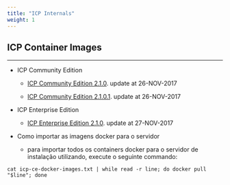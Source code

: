 ```yaml
---
title: "ICP Internals"
weight: 1
---
```


## ICP Container Images
----------------------------

- ICP Community Edition 
    - [ICP Community Edition 2.1.0](https://raw.githubusercontent.com/IBMCloudBrazil/ibmcloudbrazil.github.io/master/_content/toolkit/icp-ce-docker-images-2.1.0.txt).
    update at 26-NOV-2017

    - [ICP Community Edition 2.1.0.1](https://raw.githubusercontent.com/IBMCloudBrazil/ibmcloudbrazil.github.io/master/_content/toolkit/icp-ce-docker-images-2.1.0.1.txt).
    update at 26-NOV-2017




- ICP Enterprise Edition
    - [ICP Enterprise Edition 2.1.0](https://raw.githubusercontent.com/IBMCloudBrazil/ibmcloudbrazil.github.io/master/_content/toolkit/icp-ee-docker-images.txt).
    update at 27-NOV-2017


- Como importar as imagens docker para o servidor
    - para importar todos os containers docker para o servidor de instalação utilizando, execute o seguinte commando:
```
cat icp-ce-docker-images.txt | while read -r line; do docker pull "$line"; done
```
